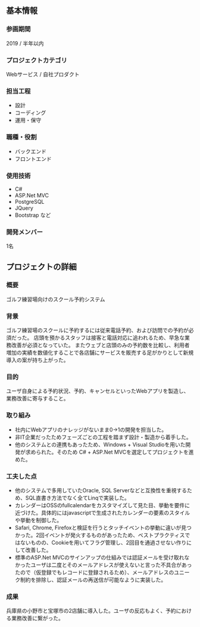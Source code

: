## 基本情報

### 参画期間

2019 / 半年以内

### プロジェクトカテゴリ

Webサービス  /  自社プロダクト 

### 担当工程 

- 設計 
- コーディング
- 運用・保守

### 職種・役割

- バックエンド
- フロントエンド

### 使用技術

- C#
- ASP.Net MVC
- PostgreSQL
- JQuery
- Bootstrap など

### 開発メンバー

 1名

## プロジェクトの詳細

### 概要

ゴルフ練習場向けのスクール予約システム

### 背景

ゴルフ練習場のスクールに予約するには従来電話予約、および訪問での予約が必須だった。
店頭を預かるスタッフは接客と電話対応に追われるため、早急な業務改善が必須となっていた。
またウェブと店頭のみの予約数を比較し、利用者増加の実績を数値化することで各店舗にサービスを販売する足がかりとして新規導入の案が持ち上がった。

### 目的

ユーザ自身による予約状況、予約、キャンセルといったWebアプリを製造し、業務改善に寄与すること。

### 取り組み

- 社内にWebアプリのナレッジがないまま0→1の開発を担当した。
- 非IT企業だったためフェーズごとの工程を踏まず設計・製造から着手した。
- 他のシステムとの連携もあったため、Windows + Visual Studioを用いた開発が求められた。そのため C# + ASP.Net MVCを選定してプロジェクトを進めた。

### 工夫した点

- 他のシステムで多用していたOracle, SQL Serverなどと互換性を重視するため、SQL直書き方法でなく全てLinqで実装した。
- カレンダーはOSSのfullcalendarをカスタマイズして見た目、挙動を要件に近づけた。具体的にはjavascriptで生成されたカレンダーの要素のスタイルや挙動を制御した。
- Safari, Chrome, Firefoxと検証を行うとタッチイベントの挙動に違いが見つかった。2回イベントが発火するものがあったため、ベストプラクティスではないものの、Cookieを用いてフラグ管理し、2回目を通過させない作りにして改善した。
- 標準のASP.Net MVCのサインアップの仕組みでは認証メールを受け取れなかったユーザは二度とそのメールアドレスが使えないと言った不具合があったので（仮登録でもレコードに登録されるため）、メールアドレスのユニーク制約を排除し、認証メールの再送信が可能なように実装した。

### 成果

兵庫県の小野市と宝塚市の2店舗に導入した。ユーザの反応もよく、予約における業務改善に繋がった。